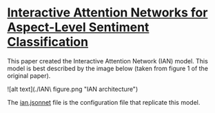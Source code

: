 # [Interactive Attention Networks for Aspect-Level Sentiment Classification](https://www.ijcai.org/proceedings/2017/0568.pdf)
This paper created the Interactive Attention Network (IAN) model. This model is best described by the image below (taken from figure 1 of the original paper).

![alt text](./IAN\ figure.png "IAN architecture")

The [ian.jsonnet](./ian.jsonnet) file is the configuration file that replicate this model.